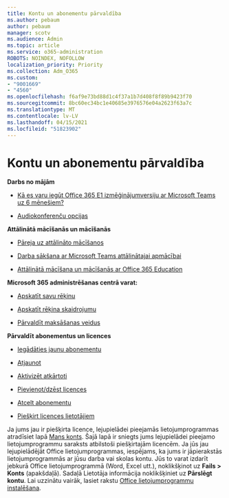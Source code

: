 ```yaml
---
title: Kontu un abonementu pārvaldība
ms.author: pebaum
author: pebaum
manager: scotv
ms.audience: Admin
ms.topic: article
ms.service: o365-administration
ROBOTS: NOINDEX, NOFOLLOW
localization_priority: Priority
ms.collection: Adm_O365
ms.custom:
- "9001669"
- "4560"
ms.openlocfilehash: f6af9e73bd88d1c4f37a1b7d408f8f89b9423f70
ms.sourcegitcommit: 8bc60ec34bc1e40685e3976576e04a2623f63a7c
ms.translationtype: MT
ms.contentlocale: lv-LV
ms.lasthandoff: 04/15/2021
ms.locfileid: "51823902"
---
```

# <a name="manage-your-account-and-subscriptions"></a>Kontu un abonementu pārvaldība

**Darbs no mājām**
- [Kā es varu iegūt Office 365 E1 izmēģinājumversiju ar Microsoft Teams uz 6 mēnešiem?](https://docs.microsoft.com/MicrosoftTeams/e1-trial-license)

- [Audiokonferenču opcijas](https://docs.microsoft.com/alchemyinsights/options-for-audio-conferencing)

**Attālinātā mācīšanās un mācīšanās**

- [Pāreja uz attālināto mācīšanos](https://www.microsoft.com/education/remote-learning)

- [Darba sākšana ar Microsoft Teams attālinātajai apmācībai](https://docs.microsoft.com/MicrosoftTeams/remote-learning-edu)

- [Attālinātā mācīšana un mācīšanās ar Office 365 Education](https://docs.microsoft.com/MicrosoftTeams/remote-learning-edu)

**Microsoft 365 administrēšanas centrā varat:** 

- [Apskatīt savu rēķinu](https://docs.microsoft.com/microsoft-365/commerce/billing-and-payments/view-your-bill-or-invoice) 

- [Apskatīt rēķina skaidrojumu](https://docs.microsoft.com/microsoft-365/commerce/billing-and-payments/understand-your-invoice)

- [Pārvaldīt maksāšanas veidus](https://docs.microsoft.com/microsoft-365/commerce/billing-and-payments/manage-payment-methods)

**Pārvaldīt abonementus un licences** 

- [Iegādāties jaunu abonementu](https://docs.microsoft.com/microsoft-365/commerce/subscriptions/upgrade-to-different-plan)

- [Atjaunot](https://docs.microsoft.com/microsoft-365/commerce/subscriptions/renew-your-subscription) 

- [Aktivizēt atkārtoti](https://docs.microsoft.com/microsoft-365/commerce/subscriptions/reactivate-your-subscription)

- [Pievienot/dzēst licences](https://docs.microsoft.com/microsoft-365/commerce/licenses/buy-licenses)

- [Atcelt abonementu](https://docs.microsoft.com/microsoft-365/commerce/subscriptions/cancel-your-subscription)

- [Piešķirt licences lietotājiem](https://docs.microsoft.com/microsoft-365/admin/manage/assign-licenses-to-users)

Ja jums jau ir piešķirta licence, lejupielādei pieejamās lietojumprogrammas atradīsiet lapā [Mans konts](https://portal.office.com/account/#installs). Šajā lapā ir sniegts jums lejupielādei pieejamo lietojumprogrammu saraksts atbilstoši piešķirtajām licencēm. Ja jūs jau lejupielādējāt Office lietojumprogrammas, iespējams, ka jums ir jāpierakstās lietojumprogrammās ar jūsu darba vai skolas kontu. Jūs to varat izdarīt jebkurā Office lietojumprogrammā (Word, Excel utt.), noklikšķinot uz **Fails > Konts** (apakšdaļā). Sadaļā Lietotāja informācija noklikšķiniet uz **Pārslēgt kontu**. Lai uzzinātu vairāk, lasiet rakstu [Office lietojumprogrammu instalēšana](https://docs.microsoft.com/microsoft-365/admin/setup/install-applications). 
